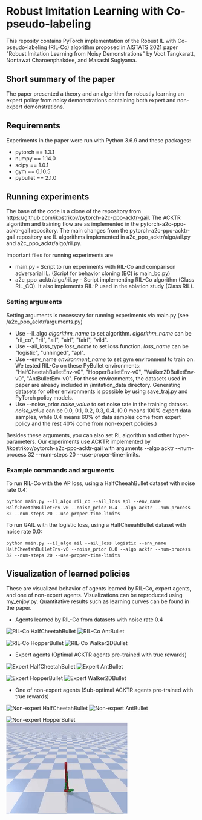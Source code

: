 # Robust Imitation Learning with Co-pseudo-labeling
This reposity contains PyTorch implementation of the Robust IL with Co-pseudo-labeling (RIL-Co) algorithm proposed in AISTATS 2021 paper "Robust Imitation Learning from Noisy Demonstrations" by Voot Tangkaratt, Nontawat Charoenphakdee, and Masashi Sugiyama. 

## Short summary of the paper
The paper presented a theory and an algorithm for robustly learning an expert policy from noisy demonstrations containing both expert and non-expert demonstrations. 

## Requirements
Experiments in the paper were run with Python 3.6.9 and these packages:
* pytorch == 1.3.1
* numpy == 1.14.0
* scipy == 1.0.1
* gym == 0.10.5
* pybullet == 2.1.0

## Running experiments
The base of the code is a clone of the repository from https://github.com/ikostrikov/pytorch-a2c-ppo-acktr-gail. 
The ACKTR algorithm and training flow are as implemented in the pytorch-a2c-ppo-acktr-gail repository. 
The main changes from the pytorch-a2c-ppo-acktr-gail repository are IL algorithms implemented in a2c_ppo_acktr/algo/ail.py and a2c_ppo_acktr/algo/ril.py.

Important files for running experiments are 
* main.py - Script to run experiments with RIL-Co and comparison adversarial IL. (Script for behavior cloning (BC) is main_bc.py)
* a2c_ppo_acktr/algo/ril.py - Script implementing RIL-Co algorithm (Class RIL_CO). It also implements RIL-P used in the ablation study (Class RIL).

### Setting arguments
Setting arguments is necessary for running experiments via main.py (see /a2c_ppo_acktr/arguments.py)

* Use --il_algo *algorithm_name* to set algorithm. *algorithm_name* can be "ril_co", "ril", "ail", "airl", "fairl", "vild".
* Use --ail_loss_type *loss_name* to set loss function. *loss_name* can be "logistic", "unhinged", "apl".
* Use --env_name *environment_name* to set gym environment to train on. We tested RIL-Co on these PyBullet environments: "HalfCheetahBulletEnv-v0", "HopperBulletEnv-v0", "Walker2DBulletEnv-v0", "AntBulletEnv-v0". For these environments, the datasets used in paper are already included in /imitation_data directory. Generating datasets for other environments is possible by using save_traj.py and PyTorch policy models. 
* Use --noise_prior *noise_value* to set noise rate in the training dataset. *noise_value* can be 0.0, 0.1, 0.2, 0.3, 0.4. (0.0 means 100% expert data samples, while 0.4 means 60% of data samples come from expert policy and the rest 40% come from non-expert policies.)

Besides these arguments, you can also set RL algorithm and other hyper-parameters. Our experiments use ACKTR implemented by /ikostrikov/pytorch-a2c-ppo-acktr-gail with arguments --algo acktr --num-process 32 --num-steps 20 --use-proper-time-limits.

### Example commands and arguments
To run RIL-Co with the AP loss, using a HalfCheeahBullet dataset with noise rate 0.4:
```
python main.py --il_algo ril_co --ail_loss apl --env_name HalfCheetahBulletEnv-v0 --noise_prior 0.4 --algo acktr --num-process 32 --num-steps 20 --use-proper-time-limits
```

To run GAIL with the logistic loss, using a HalfCheeahBullet dataset with noise rate 0.0:
```
python main.py --il_algo ail --ail_loss logistic --env_name HalfCheetahBulletEnv-v0 --noise_prior 0.0 --algo acktr --num-process 32 --num-steps 20 --use-proper-time-limits
```

## Visualization of learned policies
These are visualized behavior of agents learned by RIL-Co, expert agents, and one of non-expert agents. Visualizations can be reproduced using my_enjoy.py. Quantitative results such as learning curves can be found in the paper. 

* Agents learned by RIL-Co from datasets with noise rate 0.4

![](/videos/HalfCheetahBulletEnv-v0_rilco/HalfCheetahBulletEnv-v0_rilco.gif "RIL-Co HalfCheetahBullet")
![](/videos/AntBulletEnv-v0_rilco/AntBulletEnv-v0_rilco.gif "RIL-Co AntBullet")

![](/videos/HopperBulletEnv-v0_rilco/HopperBulletEnv-v0_rilco.gif "RIL-Co HopperBullet")
![](/videos/Walker2DBulletEnv-v0_rilco/Walker2DBulletEnv-v0_rilco.gif "RIL-Co Walker2DBullet")

* Expert agents (Optimal ACKTR agents pre-trained with true rewards)

![](/videos/HalfCheetahBulletEnv-v0_expert/HalfCheetahBulletEnv-v0_expert.gif "Expert HalfCheetahBullet")
![](/videos/AntBulletEnv-v0_expert/AntBulletEnv-v0_expert.gif "Expert AntBullet")

![](/videos/HopperBulletEnv-v0_expert/HopperBulletEnv-v0_expert.gif "Expert HopperBullet")
![](/videos/Walker2DBulletEnv-v0_expert/Walker2DBulletEnv-v0_expert.gif "Expert Walker2DBullet")

* One of non-expert agents (Sub-optimal ACKTR agents pre-trained with true rewards)

![](/videos/HalfCheetahBulletEnv-v0_expertP0.4/HalfCheetahBulletEnv-v0_expertP0.4.gif "Non-expert HalfCheetahBullet")
![](/videos/AntBulletEnv-v0_expertP0.4/AntBulletEnv-v0_expertP0.4.gif "Non-expert AntBullet")

![](/videos/HopperBulletEnv-v0_expertP0.4/HopperBulletEnv-v0_expertP0.4.gif "Non-expert HopperBullet")
![](/videos/Walker2DBulletEnv-v0_expertP0.4/Walker2DBulletEnv-v0_expertP0.4.gif "Non-expert Walker2DBullet")
